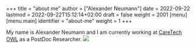 +++
title = "about me"
author = ["Alexander Neumann"]
date = 2022-09-22
lastmod = 2022-09-22T15:12:14+02:00
draft = false
weight = 2001
[menu]
  [menu.main]
    identifier = "about-me"
    weight = 1
+++

My name is Alexander Neumann and I am currently working at [CareTech OWL](https://www.caretech-owl.de) as a PostDoc Researcher.
![](/ox-hugo/portrait.jpg)